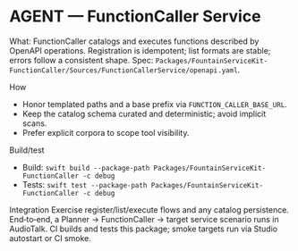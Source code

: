 # AGENT — FunctionCaller Service

What: FunctionCaller catalogs and executes functions described by OpenAPI operations. Registration is idempotent; list formats are stable; errors follow a consistent shape. Spec: `Packages/FountainServiceKit-FunctionCaller/Sources/FunctionCallerService/openapi.yaml`.

How
- Honor templated paths and a base prefix via `FUNCTION_CALLER_BASE_URL`.
- Keep the catalog schema curated and deterministic; avoid implicit scans.
- Prefer explicit corpora to scope tool visibility.

Build/test
- Build: `swift build --package-path Packages/FountainServiceKit-FunctionCaller -c debug`
- Tests: `swift test --package-path Packages/FountainServiceKit-FunctionCaller -c debug`

Integration
Exercise register/list/execute flows and any catalog persistence. End‑to‑end, a Planner → FunctionCaller → target service scenario runs in AudioTalk. CI builds and tests this package; smoke targets run via Studio autostart or CI smoke.
